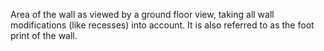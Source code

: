 ﻿Area of the wall as viewed by a ground floor view, taking all wall modifications (like recesses) into account. It is also referred to as the foot print of the wall.
